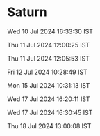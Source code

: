 # Saturn

Wed 10 Jul 2024 16:33:30 IST

Thu 11 Jul 2024 12:00:25 IST

Thu 11 Jul 2024 12:05:53 IST

Fri 12 Jul 2024 10:28:49 IST

Mon 15 Jul 2024 10:31:13 IST

Wed 17 Jul 2024 16:20:11 IST

Wed 17 Jul 2024 16:30:45 IST

Thu 18 Jul 2024 13:00:08 IST
